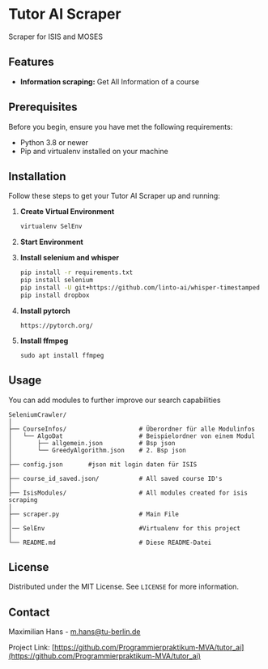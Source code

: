 
# Tutor AI Scraper

Scraper for ISIS and MOSES

## Features

- **Information scraping:** Get All Information of a course

## Prerequisites

Before you begin, ensure you have met the following requirements:
- Python 3.8 or newer
- Pip and virtualenv installed on your machine

## Installation

Follow these steps to get your Tutor AI Scraper up and running:

1. **Create Virtual Environment**

   ```bash
   virtualenv SelEnv
   ```
   
2. **Start Environment**
3. **Install selenium and whisper**
      ```bash
   pip install -r requirements.txt
   pip install selenium
   pip install -U git+https://github.com/linto-ai/whisper-timestamped
   pip install dropbox
   ```
4. **Install pytorch**
   ```
   https://pytorch.org/
   ```
5. **Install ffmpeg**
   ```
   sudo apt install ffmpeg
   ```

## Usage

You can add modules to further improve our search capabilities

```
SeleniumCrawler/
│
├── CourseInfos/                    # Überordner für alle Modulinfos
│   └── AlgoDat                     # Beispielordner von einem Modul
│       ├── allgemein.json          # Bsp json
│       └── GreedyAlgorithm.json    # 2. Bsp json
│
├── config.json       #json mit login daten für ISIS
│
├── course_id_saved.json/           # All saved course ID's
│
├── IsisModules/                    # All modules created for isis scraping
│  
├── scraper.py                      # Main File
│
│── SelEnv                          #Virtualenv for this project
│
└── README.md                       # Diese README-Datei
```



## License

Distributed under the MIT License. See `LICENSE` for more information.

## Contact

Maximilian Hans - m.hans@tu-berlin.de

Project Link: [https://github.com/Programmierpraktikum-MVA/tutor_ai](https://github.com/Programmierpraktikum-MVA/tutor_ai)